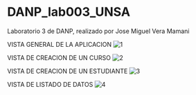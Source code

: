 # DANP_lab003_UNSA
Laboratorio 3 de DANP, realizado por Jose Miguel Vera Mamani

VISTA GENERAL DE LA APLICACION
![1](https://github.com/JoseMiguelVM/DANP_lab003_UNSA/assets/64231356/88f32686-bd8b-47ef-958a-6ad14eb23552)

VISTA DE CREACION DE UN CURSO
![2](https://github.com/JoseMiguelVM/DANP_lab003_UNSA/assets/64231356/fd12237b-1910-4875-bb87-2c6a8c821e6c)

VISTA DE CREACION DE UN ESTUDIANTE
![3](https://github.com/JoseMiguelVM/DANP_lab003_UNSA/assets/64231356/b41caac2-70ff-4934-bba7-90257f48ffb0)

VISTA DE LISTADO DE DATOS
![4](https://github.com/JoseMiguelVM/DANP_lab003_UNSA/assets/64231356/8c77ab11-9962-4eeb-a007-cc82ec67d27b)
